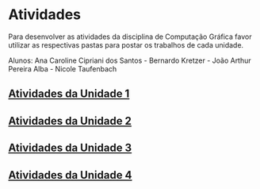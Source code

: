 # Atividades

Para desenvolver as atividades da disciplina de Computação Gráfica favor utilizar as respectivas pastas para postar os trabalhos de cada unidade.  

Alunos: Ana Caroline Cipriani dos Santos - Bernardo Kretzer - João Arthur Pereira Alba - Nicole Taufenbach  

## [Atividades da Unidade 1](Unidade1/ "Atividades da Unidade 1")

## [Atividades da Unidade 2](Unidade2/ "Atividades da Unidade 2")  

## [Atividades da Unidade 3](Unidade3/ "Atividades da Unidade 3")  

## [Atividades da Unidade 4](Unidade4/ "Atividades da Unidade 4")  
